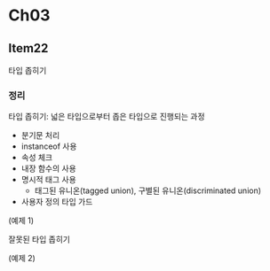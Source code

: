 # Ch03

## Item22

타입 좁히기

### 정리

타입 좁히기: 넓은 타입으로부터 좁은 타입으로 진행되는 과정

- 분기문 처리
- instanceof 사용
- 속성 체크
- 내장 함수의 사용
- 명시적 태그 사용
  - 태그된 유니온(tagged union), 구별된 유니온(discriminated union)
- 사용자 정의 타입 가드

(예제 1)

잘못된 타입 좁히기

(예제 2)

